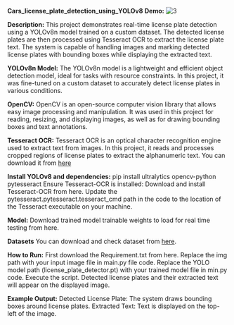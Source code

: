 **Cars_license_plate_detection_using_YOLOv8**
**Demo:**
![3](https://github.com/user-attachments/assets/6c2bb7bd-129a-46c7-b8fe-013fbb3a2498)

**Description:**
This project demonstrates real-time license plate detection using a YOLOv8n model trained on a custom dataset. The detected license plates are then processed using Tesseract OCR to extract the license plate text. The system is capable of handling images and marking detected license plates with bounding boxes while displaying the extracted text.

**YOLOv8n Model:**
The YOLOv8n model is a lightweight and efficient object detection model, ideal for tasks with resource constraints. In this project, it was fine-tuned on a custom dataset to accurately detect license plates in various conditions.

**OpenCV:**
OpenCV is an open-source computer vision library that allows easy image processing and manipulation. It was used in this project for reading, resizing, and displaying images, as well as for drawing bounding boxes and text annotations.

**Tesseract OCR:**
Tesseract OCR is an optical character recognition engine used to extract text from images. In this project, it reads and processes cropped regions of license plates to extract the alphanumeric text.
You can download it from [here](https://github.com/tesseract-ocr/tesseract)

**Install YOLOv8 and dependencies:**
pip install ultralytics opencv-python pytesseract
Ensure Tesseract-OCR is installed:
Download and install Tesseract-OCR from here.
Update the pytesseract.pytesseract.tesseract_cmd path in the code to the location of the Tesseract executable on your machine.

**Model:**
Download trained model trainable weights to load for real time testing from here.

**Datasets**
You can download and check dataset from [here]([https://github.com/tesseract-ocr/tesseract](https://universe.roboflow.com/roboflow-universe-projects/license-plate-recognition-rxg4e/dataset/4)).

**How to Run:**
First download the Requirement.txt from here.
Replace the img path with your input image file in main.py file code.
Replace the YOLO model path (license_plate_detector.pt) with your trained model file in min.py code.
Execute the script. Detected license plates and their extracted text will appear on the displayed image.

**Example Output:**
Detected License Plate: The system draws bounding boxes around license plates.
Extracted Text: Text is displayed on the top-left of the image.
